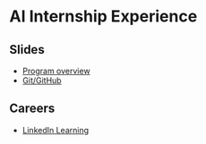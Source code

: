 # AI Internship Experience

## Slides

* [Program overview](https://bit.ly/aiie2024introduction)
* [Git/GitHub](https://bit.ly/aiie2024gitslides)

## Careers

* [LinkedIn Learning](https://www.pace.edu/its/teaching-and-learning)
